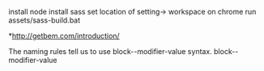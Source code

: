 install node
install sass
set location of setting-> workspace on chrome
run assets/sass-build.bat


*http://getbem.com/introduction/

The naming rules tell us to use block--modifier-value syntax.
block--modifier-value